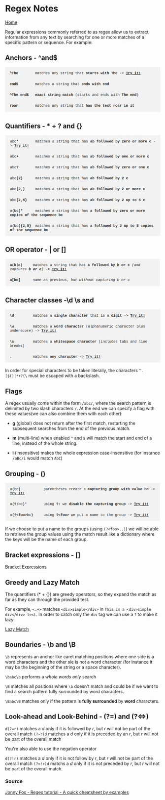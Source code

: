 # Regex Notes 
[Home](../README.md)

Regular expressions commonly referred to as regex allow us to extract information from any text by searching for one or more matches of a specific pattern or sequence. For example:


## Anchors - ^and$
![anchors](/img/anchors.png)

## Quantifiers - * + ? and {}
![quantifier](/img/quantifiers.png)

## OR operator - | or []
![OR Operator](/img/OR_operator.png)

## Character classes -\d \s and
![Character Classes](/img/Character_classes.png)

In order for special characters to be taken literally, the characters `^.[$()|*+?{\` must be escaped with a backslash.

## Flags
A regex usually come within the form `/abc/`, where the search pattern is delimited by two slash characters `/`. At the end we can specify a flag with these values(we can also combine them with each other):

- **g** (global) does not return after the first match, restarting the subsequent searches from the end of the previous match.

- **m** (multi-line) when enabled `^` and `$` will match the start and end of a line, instead of the whole string.

- **i** (insensitive) makes the whole expression case-insensitive (for instance `/aBc/i` would match `AbC`)

## Grouping - ()

![Groups](/img/grouping.png)

If we choose to put a name to the groups (using `(?<foo>..)`) we will be able to retrieve the group values using the match result like a dictionary where the keys will be the name of each group. 

## Bracket expressions - []

[Bracket Expressions](/img/bracket_expressions)

## Greedy and Lazy Match

The quantifiers (* + {}) are greedy operators, so they expand the match as far as they can through the provided test.

For example, `<.+>` matches `<div>simple</div>` in `This is a <div>simple div</div> test`. In order to catch only the `div` tag we can use a `?` to make it lazy: 

[Lazy Match](/img/lazy.png)

## Boundaries - \b and \B

`\b` represents an anchor like caret matching positions where one side is a word characters and the other sie is not a word character (for instance it may be the beginning of the string or a space character).

`\babc\b` performs a *whole words only* search

`\B` matches all positions where `\b` doesn't match and could be if we want to find a search pattern fully surrounded by word characters.

`\Babc\B` matches only if the pattern is **fully surrounded** by **word** characters.

## Look-ahead and Look-Behind - (?=) and (?<=>)

`d(?=r)` matches a *d* only if it is followed by *r*, but *r* will not be part of the overall match
`(?~r)d` matches a *d* only if it is preceded by an *r*, but *r* will not be part of the overall match

You're also able to use the negation operator

`d(?!r)` matches a *d* only if it is not follow by *r*, but *r* will not be part of the overall match
`(?<!r)d` matchs a *d* only if it is not preceded by *r*, but *r* will not be part of the overall match. 


### Source 
[Jonny Fox - Regex tutorial - A quick cheatsheet by examples](https://medium.com/factory-mind/regex-tutorial-a-simple-cheatsheet-by-examples-649dc1c3f285)
